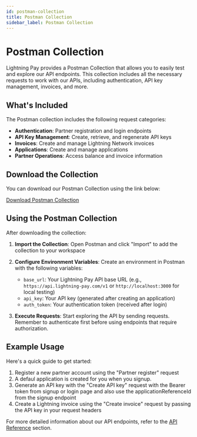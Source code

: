 ```yaml
---
id: postman-collection
title: Postman Collection
sidebar_label: Postman Collection
---
```


# Postman Collection

Lightning Pay provides a Postman Collection that allows you to easily test and explore our API endpoints. This collection includes all the necessary requests to work with our APIs, including authentication, API key management, invoices, and more.

## What's Included

The Postman collection includes the following request categories:

- **Authentication**: Partner registration and login endpoints
- **API Key Management**: Create, retrieve, and regenerate API keys
- **Invoices**: Create and manage Lightning Network invoices
- **Applications**: Create and manage applications
- **Partner Operations**: Access balance and invoice information

## Download the Collection

You can download our Postman Collection using the link below:

<a href="/postman/postman.json" className="button button--primary button--lg" download>Download Postman Collection</a>

## Using the Postman Collection

After downloading the collection:

1. **Import the Collection**: Open Postman and click "Import" to add the collection to your workspace

2. **Configure Environment Variables**: Create an environment in Postman with the following variables:
   - `base_url`: Your Lightning Pay API base URL (e.g., `https://api.lightning-pay.com/v1` or `http://localhost:3000` for local testing)
   - `api_key`: Your API key (generated after creating an application)
   - `auth_token`: Your authentication token (received after login)

3. **Execute Requests**: Start exploring the API by sending requests. Remember to authenticate first before using endpoints that require authorization.

## Example Usage

Here's a quick guide to get started:

1. Register a new partner account using the "Partner register" request
2. A defaul application is created for you when you signup.
4. Generate an API key with the "Create API key" request with the Bearer token from signup or login page and also use the applicationReferenceId from the signup endpoint
5. Create a Lightning invoice using the "Create invoice" request by passing the API key in your request headers

For more detailed information about our API endpoints, refer to the [API Reference](/api) section.